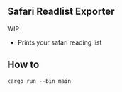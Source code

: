 ## Safari Readlist Exporter

WIP

- Prints your safari reading list

## How to 

```
cargo run --bin main
```
